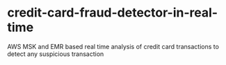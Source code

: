 # credit-card-fraud-detector-in-real-time
AWS MSK and EMR based real time analysis of credit card transactions to detect any suspicious transaction
